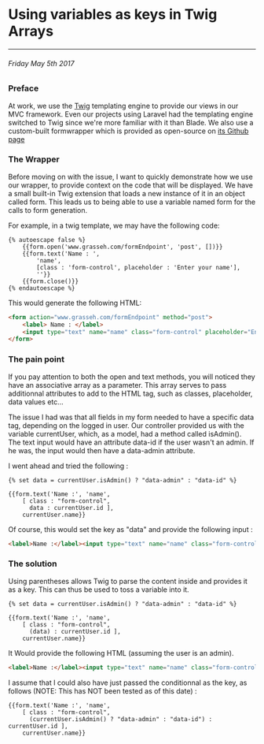 # Using variables as keys in Twig Arrays

------------

###### Friday May 5th 2017

### Preface

At work, we use the [Twig](http://www.sensiolabs.com/twig) templating engine to provide our views in our MVC framework. 
Even our projects using Laravel had the templating engine switched to Twig since we're more familiar with it than Blade. 
We also use a custom-built formwrapper which is provided as open-source on [its Github page](http://www.github.com/anekdotes/formwrapper) 

### The Wrapper

Before moving on with the issue, I want to quickly demonstrate how we use our wrapper, to provide context on the code that will be displayed.
We have a small built-in Twig extension that loads a new instance of it in an object called form.
This leads us to being able to use a variable named form for the calls to form generation.

For example, in a twig template, we may have the following code:
```twig
{% autoescape false %}
    {{form.open('www.grasseh.com/formEndpoint', 'post', [])}}
    {{form.text('Name : ',
        'name', 
        [class : 'form-control', placeholder : 'Enter your name'],
        ''}}
    {{form.close()}}
{% endautoescape %}
```

This would generate the following HTML:
```html
<form action="www.grasseh.com/formEndpoint" method="post">
    <label> Name : </label>
    <input type="text" name="name" class="form-control" placeholder="Enter your name"></input>
</form>
```

### The pain point

If you pay attention to both the open and text methods, you will noticed they have an associative array as a parameter. 
This array serves to pass additionnal attributes to add to the HTML tag, such as classes, placeholder, data values etc...

The issue I had was that all fields in my form needed to have a specific data tag, depending on the logged in user.
Our controller provided us with the variable currentUser, which, as a model, had a method called isAdmin().
The text input would have an attribute data-id if the user wasn't an admin. 
If he was, the input would then have a data-admin attribute.

I went ahead and tried the following :
```twig
{% set data = currentUser.isAdmin() ? "data-admin" : "data-id" %}

{{form.text('Name :', 'name',
    [ class : "form-control",
      data : currentUser.id ],
    currentUser.name}}
```

Of course, this would set the key as "data" and provide the following input : 
```html
<label>Name :</label><input type="text" name="name" class="form-control" data="1">MyName</input>
```

### The solution

Using parentheses allows Twig to parse the content inside and provides it as a key.
This can thus be used to toss a variable into it.

```twig
{% set data = currentUser.isAdmin() ? "data-admin" : "data-id" %}

{{form.text('Name :', 'name',
    [ class : "form-control",
      (data) : currentUser.id ],
    currentUser.name}}
```

It Would provide the following HTML (assuming the user is an admin). 
```html
<label>Name :</label><input type="text" name="name" class="form-control" data-admin="1">MyName</input>
```

I assume that I could also have just passed the conditionnal as the key, as follows (NOTE: This has NOT been tested as of this date) :

```
{{form.text('Name :', 'name',
    [ class : "form-control",
      (currentUser.isAdmin() ? "data-admin" : "data-id") : currentUser.id ],
    currentUser.name}}
```
